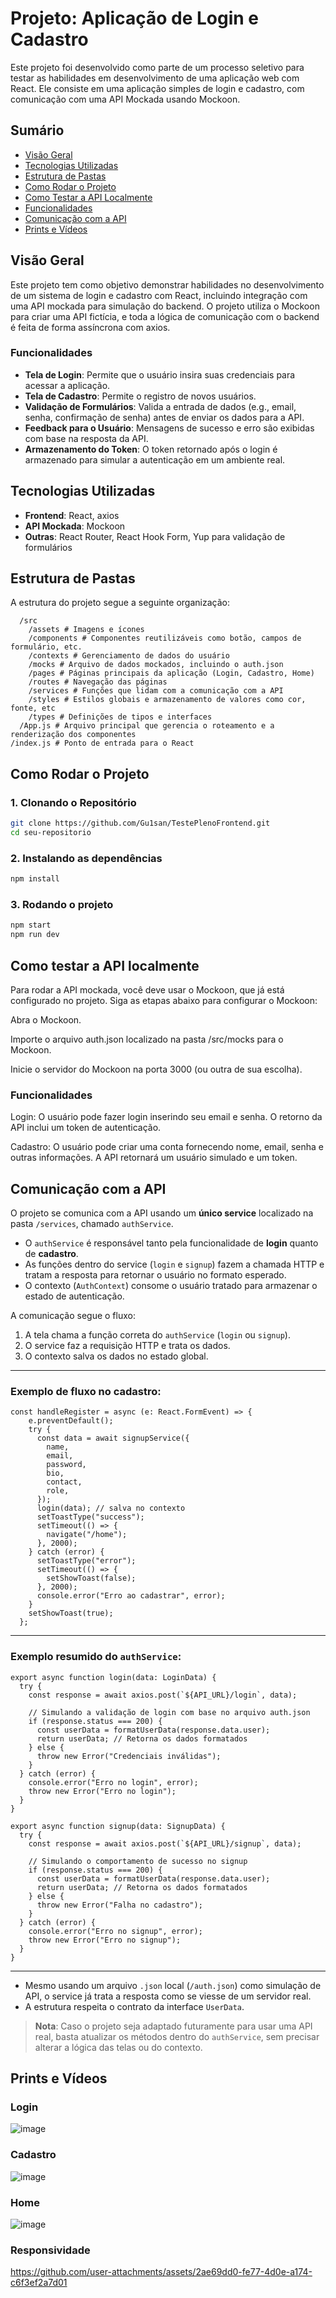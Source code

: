# Projeto: Aplicação de Login e Cadastro

Este projeto foi desenvolvido como parte de um processo seletivo para testar as habilidades em desenvolvimento de uma aplicação web com React. Ele consiste em uma aplicação simples de login e cadastro, com comunicação com uma API Mockada usando Mockoon. 

## Sumário

- [Visão Geral](#visão-geral)
- [Tecnologias Utilizadas](#tecnologias-utilizadas)
- [Estrutura de Pastas](#estrutura-de-pastas)
- [Como Rodar o Projeto](#como-rodar-o-projeto)
- [Como Testar a API Localmente](#como-testar-a-api-localmente)
- [Funcionalidades](#funcionalidades)
- [Comunicação com a API](#comunicação-com-a-api)
- [Prints e Vídeos](#prints-e-vídeos)

## Visão Geral

Este projeto tem como objetivo demonstrar habilidades no desenvolvimento de um sistema de login e cadastro com React, incluindo integração com uma API mockada para simulação do backend. O projeto utiliza o Mockoon para criar uma API fictícia, e toda a lógica de comunicação com o backend é feita de forma assíncrona com axios.

### Funcionalidades

- **Tela de Login**: Permite que o usuário insira suas credenciais para acessar a aplicação.
- **Tela de Cadastro**: Permite o registro de novos usuários.
- **Validação de Formulários**: Valida a entrada de dados (e.g., email, senha, confirmação de senha) antes de enviar os dados para a API.
- **Feedback para o Usuário**: Mensagens de sucesso e erro são exibidas com base na resposta da API.
- **Armazenamento do Token**: O token retornado após o login é armazenado para simular a autenticação em um ambiente real.

## Tecnologias Utilizadas

- **Frontend**: React, axios
- **API Mockada**: Mockoon
- **Outras**: React Router, React Hook Form, Yup para validação de formulários

## Estrutura de Pastas

A estrutura do projeto segue a seguinte organização:
```plaintext
  /src
    /assets # Imagens e ícones
    /components # Componentes reutilizáveis como botão, campos de formulário, etc.
    /contexts # Gerenciamento de dados do usuário
    /mocks # Arquivo de dados mockados, incluindo o auth.json
    /pages # Páginas principais da aplicação (Login, Cadastro, Home)
    /routes # Navegação das páginas
    /services # Funções que lidam com a comunicação com a API
    /styles # Estilos globais e armazenamento de valores como cor, fonte, etc
    /types # Definições de tipos e interfaces
  /App.js # Arquivo principal que gerencia o roteamento e a renderização dos componentes
/index.js # Ponto de entrada para o React
```

## Como Rodar o Projeto

### 1. Clonando o Repositório

```bash
git clone https://github.com/Gu1san/TestePlenoFrontend.git
cd seu-repositorio
```

### 2. Instalando as dependências
```bash
npm install
```

### 3. Rodando o projeto
```bash
npm start
npm run dev
```

## Como testar a API localmente

Para rodar a API mockada, você deve usar o Mockoon, que já está configurado no projeto. Siga as etapas abaixo para configurar o Mockoon:

Abra o Mockoon.

Importe o arquivo auth.json localizado na pasta /src/mocks para o Mockoon.

Inicie o servidor do Mockoon na porta 3000 (ou outra de sua escolha).

### Funcionalidades
Login: O usuário pode fazer login inserindo seu email e senha. O retorno da API inclui um token de autenticação.

Cadastro: O usuário pode criar uma conta fornecendo nome, email, senha e outras informações. A API retornará um usuário simulado e um token.

##  Comunicação com a API

O projeto se comunica com a API usando um **único service** localizado na pasta `/services`, chamado `authService`.

- O `authService` é responsável tanto pela funcionalidade de **login** quanto de **cadastro**.
- As funções dentro do service (`login` e `signup`) fazem a chamada HTTP e tratam a resposta para retornar o usuário no formato esperado.
- O contexto (`AuthContext`) consome o usuário tratado para armazenar o estado de autenticação.

A comunicação segue o fluxo:

1. A tela chama a função correta do `authService` (`login` ou `signup`).
2. O service faz a requisição HTTP e trata os dados.
3. O contexto salva os dados no estado global.

---

### Exemplo de fluxo no cadastro:

```tsx
const handleRegister = async (e: React.FormEvent) => {
    e.preventDefault();
    try {
      const data = await signupService({
        name,
        email,
        password,
        bio,
        contact,
        role,
      });
      login(data); // salva no contexto
      setToastType("success");
      setTimeout(() => {
        navigate("/home");
      }, 2000);
    } catch (error) {
      setToastType("error");
      setTimeout(() => {
        setShowToast(false);
      }, 2000);
      console.error("Erro ao cadastrar", error);
    }
    setShowToast(true);
  };
```

---

### Exemplo resumido do `authService`:

```tsx
export async function login(data: LoginData) {
  try {
    const response = await axios.post(`${API_URL}/login`, data);

    // Simulando a validação de login com base no arquivo auth.json
    if (response.status === 200) {
      const userData = formatUserData(response.data.user);
      return userData; // Retorna os dados formatados
    } else {
      throw new Error("Credenciais inválidas");
    }
  } catch (error) {
    console.error("Erro no login", error);
    throw new Error("Erro no login");
  }
}

export async function signup(data: SignupData) {
  try {
    const response = await axios.post(`${API_URL}/signup`, data);

    // Simulando o comportamento de sucesso no signup
    if (response.status === 200) {
      const userData = formatUserData(response.data.user);
      return userData; // Retorna os dados formatados
    } else {
      throw new Error("Falha no cadastro");
    }
  } catch (error) {
    console.error("Erro no signup", error);
    throw new Error("Erro no signup");
  }
}
```

---

- Mesmo usando um arquivo `.json` local (`/auth.json`) como simulação de API, o service já trata a resposta como se viesse de um servidor real.
- A estrutura respeita o contrato da interface `UserData`.

>  **Nota**: Caso o projeto seja adaptado futuramente para usar uma API real, basta atualizar os métodos dentro do `authService`, sem precisar alterar a lógica das telas ou do contexto.

## Prints e Vídeos
### Login
![image](https://github.com/user-attachments/assets/8f2f4ab1-7578-4098-807a-8387625364d1)

### Cadastro
![image](https://github.com/user-attachments/assets/abb54f8b-6492-479e-afad-00ceb0931558)

### Home
![image](https://github.com/user-attachments/assets/66b57668-1428-4ac6-a241-d116025d9299)

### Responsividade

https://github.com/user-attachments/assets/2ae69dd0-fe77-4d0e-a174-c6f3ef2a7d01

